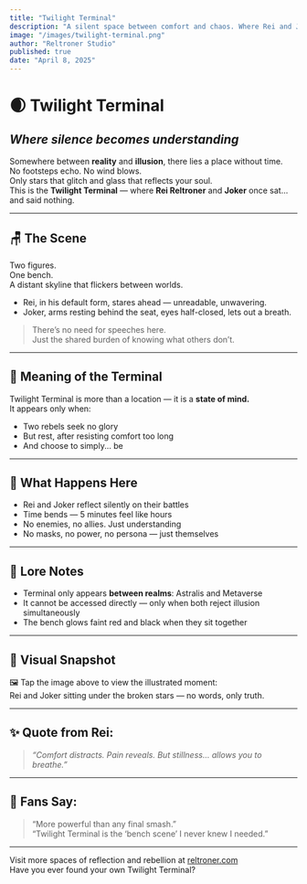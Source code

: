 ```yaml
---
title: "Twilight Terminal"
description: "A silent space between comfort and chaos. Where Rei and Joker find something deeper than battle — stillness."
image: "/images/twilight-terminal.png"
author: "Reltroner Studio"
published: true
date: "April 8, 2025"
---
```


# 🌒 Twilight Terminal  
## *Where silence becomes understanding*

Somewhere between **reality** and **illusion**, there lies a place without time.  
No footsteps echo. No wind blows.  
Only stars that glitch and glass that reflects your soul.  
This is the **Twilight Terminal** — where **Rei Reltroner** and **Joker** once sat… and said nothing.

---

## 🪑 The Scene

Two figures.  
One bench.  
A distant skyline that flickers between worlds.

- Rei, in his default form, stares ahead — unreadable, unwavering.  
- Joker, arms resting behind the seat, eyes half-closed, lets out a breath.

> There’s no need for speeches here.  
> Just the shared burden of knowing what others don’t.

---

## 🌌 Meaning of the Terminal

Twilight Terminal is more than a location — it is a **state of mind.**  
It appears only when:
- Two rebels seek no glory  
- But rest, after resisting comfort too long  
- And choose to simply... be

---

## 🎴 What Happens Here

- Rei and Joker reflect silently on their battles  
- Time bends — 5 minutes feel like hours  
- No enemies, no allies. Just understanding  
- No masks, no power, no persona — just themselves

---

## 🧠 Lore Notes

- Terminal only appears **between realms**: Astralis and Metaverse  
- It cannot be accessed directly — only when both reject illusion simultaneously  
- The bench glows faint red and black when they sit together

---

## 📸 Visual Snapshot

🖼️ Tap the image above to view the illustrated moment:  
Rei and Joker sitting under the broken stars — no words, only truth.

---

## ✨ Quote from Rei:

> *“Comfort distracts. Pain reveals. But stillness... allows you to breathe.”*

---

## 📣 Fans Say:

> “More powerful than any final smash.”  
> “Twilight Terminal is the ‘bench scene’ I never knew I needed.”

---

Visit more spaces of reflection and rebellion at [reltroner.com](https://reltroner.com)  
Have you ever found your own Twilight Terminal?

